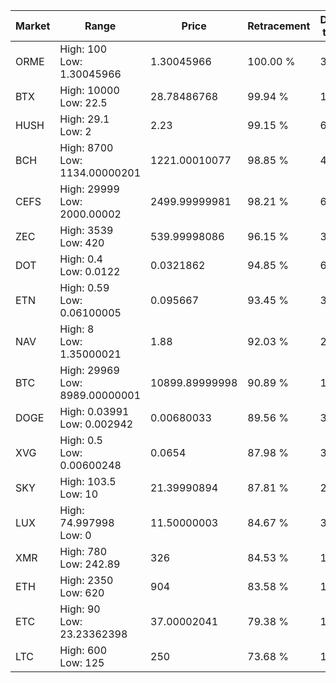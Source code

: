 | Market | Range | Price| Retracement | Doubles to 50% |
| --- | --- | --- | --- | --- |
| ORME | High: 100<br />Low: 1.30045966 | 1.30045966 | 100.00 % | 38.95 |
| BTX | High: 10000<br />Low: 22.5 | 28.78486768 | 99.94 % | 174.09 |
| HUSH | High: 29.1<br />Low: 2 | 2.23 | 99.15 % | 6.97 |
| BCH | High: 8700<br />Low: 1134.00000201 | 1221.00010077 | 98.85 % | 4.03 |
| CEFS | High: 29999<br />Low: 2000.00002 | 2499.99999981 | 98.21 % | 6.40 |
| ZEC | High: 3539<br />Low: 420 | 539.99998086 | 96.15 % | 3.67 |
| DOT | High: 0.4<br />Low: 0.0122 | 0.0321862 | 94.85 % | 6.40 |
| ETN | High: 0.59<br />Low: 0.06100005 | 0.095667 | 93.45 % | 3.40 |
| NAV | High: 8<br />Low: 1.35000021 | 1.88 | 92.03 % | 2.49 |
| BTC | High: 29969<br />Low: 8989.00000001 | 10899.89999998 | 90.89 % | 1.79 |
| DOGE | High: 0.03991<br />Low: 0.002942 | 0.00680033 | 89.56 % | 3.15 |
| XVG | High: 0.5<br />Low: 0.00600248 | 0.0654 | 87.98 % | 3.87 |
| SKY | High: 103.5<br />Low: 10 | 21.39990894 | 87.81 % | 2.65 |
| LUX | High: 74.997998<br />Low: 0 | 11.50000003 | 84.67 % | 3.26 |
| XMR | High: 780<br />Low: 242.89 | 326 | 84.53 % | 1.57 |
| ETH | High: 2350<br />Low: 620 | 904 | 83.58 % | 1.64 |
| ETC | High: 90<br />Low: 23.23362398 | 37.00002041 | 79.38 % | 1.53 |
| LTC | High: 600<br />Low: 125 | 250 | 73.68 % | 1.45 |
